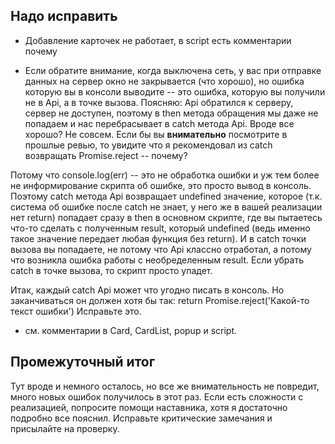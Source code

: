 ## Надо исправить

- Добавление карточек не работает, в script есть комментарии почему 

- Если обратите внимание, когда выключена сеть, у вас при отправке данных на сервер окно не закрывается (что хорошо), но ошибка которую вы в консоли выводите -- это ошибка, которую вы получили не в Api, а в точке вызова. 
Поясняю: Api обратился к серверу, сервер не доступен, поэтому в then метода обращения мы даже не попадаем и нас перебрасывает в catch метода Api. Вроде все хорошо? Не совсем. Если бы вы __внимательно__  посмотрите в прошлые ревью, то увидите что я рекомендовал из catch возвращать Promise.reject -- почему?

Потому что console.log(err) -- это не обработка ошибки и уж тем более не информирование скрипта об ошибке, это просто вывод в консоль. Поэтому catch метода Api возвращает undefined значение, которое (т.к. система об ошибке после catch не знает, у него же в вашей реализации нет return) попадает сразу в then в основном скрипте, где вы пытаетесь что-то сделать с полученным result, который undefined (ведь именно такое значение передает любая функция без return). И в catch точки вызова вы попадаете, не потому что Api классно отработал, а потому что возникла ошибка работы с необределенным result. Если убрать catch в точке вызова, то скрипт просто упадет.

Итак, каждый catch Api может что угодно писать в консоль. Но заканчиваться он должен хотя бы так: return Promise.reject('Какой-то текст ошибки')
Исправьте это.

- см. комментарии в Card, CardList, popup и script.

## Промежуточный итог

Тут вроде и немного осталось, но все же внимательность не повредит, много новых ошибок получилось в этот раз. Если есть сложности с реализацией, попросите помощи наставника, хотя я достаточно подробно все пояснил. Исправьте критические замечания и присылайте на проверку.
